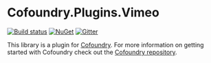 # Cofoundry.Plugins.Vimeo

[![Build status](https://ci.appveyor.com/api/projects/status/e6m2qhk4rth6t1o4?svg=true)](https://ci.appveyor.com/project/Cofoundry/cofoundry-plugins-vimeo)
[![NuGet](https://img.shields.io/nuget/v/Cofoundry.Plugins.Vimeo.svg)](https://www.nuget.org/packages/Cofoundry.Plugins.Vimeo/)
[![Gitter](https://img.shields.io/gitter/room/cofoundry-cms/cofoundry.svg)](https://gitter.im/cofoundry-cms/cofoundry)


This library is a plugin for [Cofoundry](https://www.cofoundry.org/). For more information on getting started with Cofoundry check out the [Cofoundry repository](https://github.com/cofoundry-cms/cofoundry).




